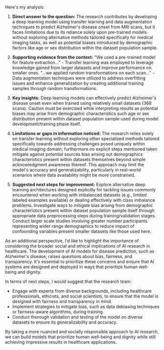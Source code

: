 Here's my analysis:

1. **Direct answer to the question:** The research contributes by developing a deep learning model using transfer learning and data augmentation techniques to predict Alzheimer's disease onset from MRI scans, but it faces limitations due to its reliance solely upon pre-trained models without exploring alternative methods tailored specifically for medical imaging tasks, as well as potential biases introduced by demographic factors like age or sex distribution within the dataset population sample.

2. **Supporting evidence from the context:** "We used a pre-trained model for feature extraction..." - Transfer learning was employed to leverage knowledge gained from larger datasets and improve performance on smaller ones. "...we applied random transformations on each scan..." - Data augmentation techniques were utilized to address overfitting issues and enhance generalization by creating additional training samples through random transformations.

3. **Key insights:** Deep learning models can effectively predict Alzheimer's disease onset even when trained using relatively small datasets (368 scans). Caution must be exercised while interpreting results as potential biases may arise from demographic characteristics such age or sex distribution present within dataset population sample used during model development/training phase itself.

4. **Limitations or gaps in information noticed:** The research relies solely on transfer learning without exploring other specialized methods tailored specifically towards addressing challenges posed uniquely within medical imaging domain; furthermore no explicit steps mentioned taken mitigate against potential sources bias arising out demographics characteristics present within datasets themselves beyond simple acknowledgment awareness thereof. This approach may limit the model's accuracy and generalizability, particularly in real-world scenarios where data availability might be more constrained.

5. **Suggested next steps for improvement:** Explore alternative deep learning architectures designed explicitly for tackling issues commonly encountered when working with imbalanced datasets (e.g., limited labeled examples available) or dealing effectively with class imbalance problems. Investigate ways to mitigate bias arising from demographic characteristics present within dataset population sample itself through appropriate data preprocessing steps during training/validation stages. Conduct larger scale studies involving greater number participants representing wider range demographics to reduce impact of confounding variables present smaller datasets like those used here.

As an additional perspective, I'd like to highlight the importance of considering the broader social and ethical implications of AI research in healthcare. The development of AI models for disease prediction, such as Alzheimer's disease, raises questions about bias, fairness, and transparency. It's essential to prioritize these concerns and ensure that AI systems are designed and deployed in ways that prioritize human well-being and dignity.

In terms of next steps, I would suggest that the research team:

* Engage with experts from diverse backgrounds, including healthcare professionals, ethicists, and social scientists, to ensure that the model is designed with fairness and transparency in mind.
* Implement strategies to mitigate bias, such as data debiasing techniques or fairness-aware algorithms, during training.
* Conduct thorough validation and testing of the model on diverse datasets to ensure its generalizability and accuracy.

By taking a more nuanced and socially responsible approach to AI research, we can build models that prioritize human well-being and dignity while still achieving impressive results in healthcare applications.

